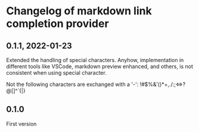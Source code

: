 # Changelog of markdown link completion provider

## 0.1.1, 2022-01-23

Extended the handling of special characters. Anyhow, implementation in different tools like VSCode, markdown preview enhanced, and others, is not consistent when using special character.

Not the following characters are exchanged with a '-': !#$%&'()*+,./:;<=>?@[\]^`{|}

## 0.1.0

First version